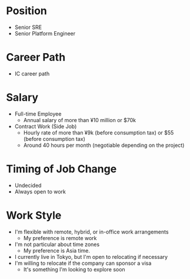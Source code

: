 # Position

- Senior SRE
- Senior Platform Engineer

# Career Path

- IC career path

# Salary

- Full-time Employee
    - Annual salary of more than ¥10 million or $70k
- Contract Work (Side Job)
    - Hourly rate of more than ¥9k (before consumption tax) or $55 (before consumption tax)
    - Around 40 hours per month (negotiable depending on the project)

# Timing of Job Change

- Undecided
- Always open to work

# Work Style
- I'm flexible with remote, hybrid, or in-office work arrangements
    - My preference is remote work
- I'm not particular about time zones
    - My preference is Asia time.
- I currently live in Tokyo, but I'm open to relocating if necessary
- I'm willing to relocate if the company can sponsor a visa
    - It's something I'm looking to explore soon
